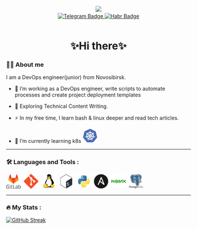 <div id="header" align="center">
  <img src="https://media.giphy.com/media/lp258gpWQGUB26ipX1/giphy.gif" width="100"/>
</div>

<div id="badges" align="center">
  <a href="https://t.me/cursxx">
    <img src="https://img.shields.io/badge/Telegram-blue?logo=telegram&logoColor=white&style=for-the-badge" alt="Telegram Badge"/>
  </a>
  <a href="https://career.habr.com/cursxx">
    <img src="https://img.shields.io/badge/Habr Career-green?style=for-the-badge&logo=habr&logoColor=white" alt="Habr Badge"/>
  </a>
</div>
<div id="github-views" align="center">
  <img src="https://komarev.com/ghpvc/?username=cursxx&style=flat-square&color=blue" alt=""/>
  <h1>
  ✨Hi there✨
</h1>
</div>

### :man_technologist: About me

I am a DevOps engineer(junior) from Novosibirsk.

- :telescope: I’m working as a DevOps engineer, write scripts to automate processes and create project deployment templates

- :seedling: Exploring Technical Content Writing.

- :zap: In my free time, I learn bash & linux deeper and read tech articles.

- 🌱 I’m currently learning k8s <img src="https://github.com/devicons/devicon/blob/master/icons/kubernetes/kubernetes-plain.svg" title="k8s" alt="k8s" width="40" height="40"/>&nbsp;

---

### :hammer_and_wrench: Languages and Tools :
<div>
  <img src="https://github.com/devicons/devicon/blob/master/icons/gitlab/gitlab-original-wordmark.svg" title="GitLab" alt="GitLab" width="40" height="40"/>&nbsp;
  <img src="https://github.com/devicons/devicon/blob/master/icons/git/git-original.svg" title="Git" alt="Git" width="40" height="40"/>&nbsp;
  <img src="https://github.com/devicons/devicon/blob/master/icons/linux/linux-original.svg" title="Linux" alt="Linux" width="40" height="40"/>&nbsp;
  <img src="https://github.com/devicons/devicon/blob/master/icons/bash/bash-original.svg" title="Bash" alt="Bash" width="40" height="40"/>&nbsp;
  <img src="https://github.com/devicons/devicon/blob/master/icons/python/python-original.svg" title="Python" alt="Python" width="40" height="40"/>&nbsp;
  <img src="https://github.com/devicons/devicon/blob/master/icons/ansible/ansible-original.svg" title="Ansible" alt="Ansible" width="40" height="40"/>&nbsp;
  <img src="https://github.com/devicons/devicon/blob/master/icons/nginx/nginx-original.svg" title="Nginx" alt="Nginx" width="40" height="40"/>&nbsp;
  <img src="https://github.com/devicons/devicon/blob/master/icons/postgresql/postgresql-original-wordmark.svg" title="PostgreSQL" alt="PostgreSQL" width="40" height="40"/>&nbsp;
</div>

---

### :fire: My Stats :

[![GitHub Streak](http://github-readme-streak-stats.herokuapp.com?user=cursxx&theme=tokyonight)](https://git.io/streak-stats)
